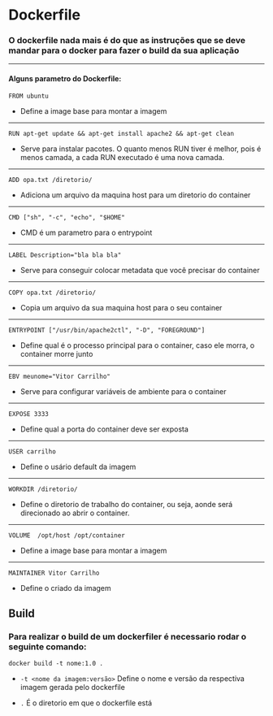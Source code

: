 # Dockerfile

### O dockerfile nada mais é do que as instruções que se deve mandar para o docker para fazer o build da sua aplicação
---
#### Alguns parametro do Dockerfile:

```FROM ubuntu```

* Define a image base para montar a imagem

---
```RUN apt-get update && apt-get install apache2 && apt-get clean```

* Serve para instalar pacotes. O quanto menos RUN tiver é melhor, pois é menos camada, a cada RUN executado é uma nova camada.
---

```ADD opa.txt /diretorio/```

* Adiciona um arquivo da maquina host para um diretorio do container
---

```CMD ["sh", "-c", "echo", "$HOME"```

* CMD é um parametro para o entrypoint
---

```LABEL Description="bla bla bla"```

* Serve para conseguir colocar metadata que você precisar do container
---

```COPY opa.txt /diretorio/```

* Copia um arquivo da sua maquina host para o seu container
---

```ENTRYPOINT ["/usr/bin/apache2ctl", "-D", "FOREGROUND"]```

* Define qual é o processo principal para o container, caso ele morra, o container morre junto
---

```EBV meunome="Vitor Carrilho"```

* Serve para configurar variáveis de ambiente para o container
---

```EXPOSE 3333```

* Define qual a porta do container deve ser exposta
---

```USER carrilho```

* Define o usário default da imagem
---

```WORKDIR /diretorio/```

* Define o diretorio de trabalho do container, ou seja, aonde será direcionado ao abrir o container.
---

```VOLUME  /opt/host /opt/container```

* Define a image base para montar a imagem
---

```MAINTAINER Vitor Carrilho```

* Define o criado da imagem

## Build

### Para realizar o build de um dockerfiler é necessario rodar o seguinte comando:

```docker build -t nome:1.0 .```

* ```-t <nome da imagem:versão>``` Define o nome e versão da respectiva imagem gerada pelo dockerfile

* ```.``` É o diretorio em que o dockerfile está
